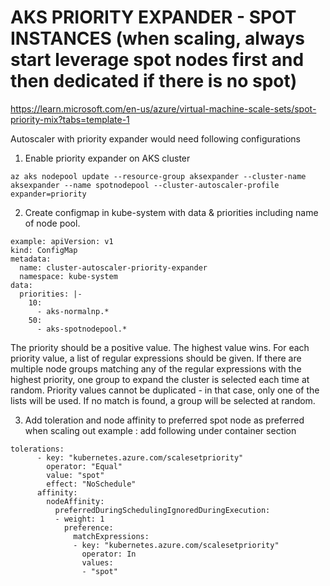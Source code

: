 # AKS PRIORITY EXPANDER - SPOT INSTANCES (when scaling, always start leverage spot nodes first and then dedicated if there is no spot)

https://learn.microsoft.com/en-us/azure/virtual-machine-scale-sets/spot-priority-mix?tabs=template-1

Autoscaler with priority expander would need following configurations 


1. Enable priority expander on AKS cluster  
```
az aks nodepool update --resource-group aksexpander --cluster-name aksexpander --name spotnodepool --cluster-autoscaler-profile expander=priority
```

2. Create configmap in kube-system with data & priorities including name of node pool.
```
example: apiVersion: v1
kind: ConfigMap
metadata:
  name: cluster-autoscaler-priority-expander
  namespace: kube-system
data:
  priorities: |-
    10:
      - aks-normalnp.*
    50:
      - aks-spotnodepool.*   
```

The priority should be a positive value. The highest value wins. For each priority value, a list of regular expressions should be given. If there are multiple node groups matching any of the regular expressions with the highest priority, one group to expand the cluster is selected each time at random. Priority values cannot be duplicated - in that case, only one of the lists will be used. If no match is found, a group will be selected at random.

3. Add toleration and node affinity to preferred spot node as preferred when scaling out
example : add following under container section
```
tolerations:
      - key: "kubernetes.azure.com/scalesetpriority"
        operator: "Equal"
        value: "spot"
        effect: "NoSchedule"
      affinity:
        nodeAffinity:
          preferredDuringSchedulingIgnoredDuringExecution:
          - weight: 1
            preference:
              matchExpressions:
              - key: "kubernetes.azure.com/scalesetpriority"
                operator: In
                values:
                - "spot"
```
